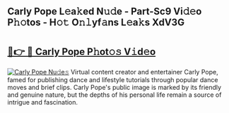 ## Carly Pope L𝚎a𝚔ed N𝚞𝚍e - Part-Sc9 Vi𝚍𝚎o P𝚑𝚘tos - H𝚘𝚝 O𝚗𝚕yf𝚊ns L𝚎a𝚔s XdV3G

# <h2><a href="http://kfdhaj.oniu.top/?m=Carly+Pope">🔗👉 🔴 Carly Pope P𝚑ot𝚘𝚜 V𝚒d𝚎o</a></h2>

[![Carly Pope Nu𝚍e𝚜](https://i.imgur.com/0qMVB7G.gif)](http://kfdhaj.oniu.top/?m=Carly+Pope)
Virtual content creator and entertainer Carly Pope, famed for publishing dance and lifestyle tutorials through popular dance moves and brief clips. Carly Pope's public image is marked by its friendly and genuine nature, but the depths of his personal life remain a source of intrigue and fascination.  
